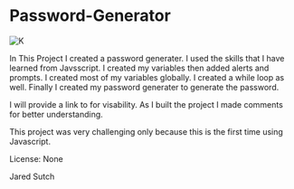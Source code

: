 # Password-Generator

![K](https://user-images.githubusercontent.com/80869140/115944779-8853e980-a47d-11eb-9da7-355dc1714d4a.jpg)



In This Project I created a password generater. I used the skills that I have learned from Javsscript. I created my variables then added alerts and prompts. I created most of my variables globally. I created a while loop as well. Finally I created my password generater to generate the password.

I will provide a link to for visability. As I built the project I made comments for better understanding.

This project was very challenging only because this is the first time using Javascript.

License: None

Jared Sutch
